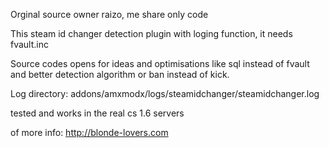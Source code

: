 Orginal source owner raizo, me share only code

This steam id changer detection plugin with loging function, it needs fvault.inc

Source codes opens for ideas and optimisations like sql instead of fvault and better detection algorithm or ban instead of kick.


Log directory: addons/amxmodx/logs/steamidchanger/steamidchanger.log

tested and works in the real cs 1.6 servers

of more info: http://blonde-lovers.com

